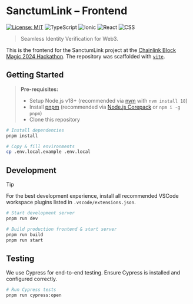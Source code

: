 
# SanctumLink – Frontend

[![License: MIT](https://img.shields.io/badge/License-MIT-yellow.svg)](https://opensource.org/licenses/MIT)
![TypeScript](https://img.shields.io/badge/Typescript-blue)
![Ionic](https://img.shields.io/badge/Ionic-lightgray)
![React](https://img.shields.io/badge/React-blue)
![CSS](https://img.shields.io/badge/CSS-blue)

> Seamless Identity Verification for Web3.

This is the frontend for the SanctumLink project at the [Chainlink Block Magic 2024 Hackathon](https://chain.link/hackathon). The repository was scaffolded with [`vite`](https://vitejs.dev/).

## Getting Started

> **Pre-requisites:**
>
> - Setup Node.js v18+ (recommended via [nvm](https://github.com/nvm-sh/nvm) with `nvm install 18`)
> - Install [pnpm](https://pnpm.io/installation) (recommended via [Node.js Corepack](https://nodejs.org/api/corepack.html) or `npm i -g pnpm`)
> - Clone this repository

```bash
# Install dependencies
pnpm install

# Copy & fill environments
cp .env.local.example .env.local
```

## Development

> [!TIP]  
> For the best development experience, install all recommended VSCode workspace plugins listed in `.vscode/extensions.json`.

```bash
# Start development server
pnpm run dev

# Build production frontend & start server
pnpm run build
pnpm run start
```

## Testing

We use Cypress for end-to-end testing. Ensure Cypress is installed and configured correctly.

```bash
# Run Cypress tests
pnpm run cypress:open
```
